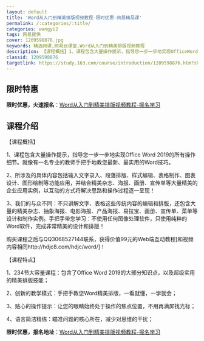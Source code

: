 ```yaml
---
layout: default
title: 'Word从入门到精美排版视频教程-限时优惠-网易精品课'
permalink: /:categories/:title/
categories: wangyi2
tags: 网易提供
cover: 1209598876.jpg
keywords: 精选网课,网易云课堂,Word从入门到精美排版视频教程
description: 【课程概括】1、课程包含大量操作提示，指导您一步一步地实现OfficeWord2019的所有操作细节。就像有一名专业的教
classid: 1209598876
targetlink: https://study.163.com/course/introduction/1209598876.htm?share=1&shareId=1025206652&utm_campaign=share&utm_medium=iphoneShare&utm_source=&utm_u=1025206652
---
```


## 限时特惠

**限时优惠，火速报名**：[Word从入门到精美排版视频教程-报名学习](https://study.163.com/course/introduction/1209598876.htm?share=1&shareId=1025206652&utm_campaign=share&utm_medium=iphoneShare&utm_source=&utm_u=1025206652)

## 课程介绍

【课程概括】

1、课程包含大量操作提示，指导您一步一步地实现Office Word 2019的所有操作细节。就像有一名专业的教师手把手地教您最新、最实用的Word技巧。



2、所涉及的具体内容包括输入文字录入、段落排版、样式编辑、表格制作、图表设计、图形绘制等功能应用，并结合精美杂志、海报、画册、宣传单等大量精美的企业应用实例，以互动的方式将解决思路和操作过程逐一呈现！



3、我们的与众不同：不只讲解文字、表格这些传统内容的编辑和排版，还包含大量的精美杂志、抽象海报、电影海报、产品海报、易拉宝、画册、宣传单、菜单等设计和制作实例。手把手带您学习：不使用任何图像处理软件，只使用纯粹的Word软件，完成非常精美的设计和排版！

购买课程之后与QQ3068527144联系，获得价值99元的Web端互动教程[和视频内容相同http://hdjc8.com/hdjc/word/]！



【课程特点】

1、234节大容量课程：包含了Office Word 2019的大部分知识点，以及超级实用的精美排版技能；

2、创新的教学模式：手把手教您Word精美排版，一看就懂，一学就会；

3、贴心的操作提示：让您的眼睛始终处于操作的焦点位置，不用再满屏找光标；

4、语言简洁精练：瞄准问题的核心所在，减少对思维的干扰；

**限时优惠，报名地址**：[Word从入门到精美排版视频教程-报名学习](https://study.163.com/course/introduction/1209598876.htm?share=1&shareId=1025206652&utm_campaign=share&utm_medium=iphoneShare&utm_source=&utm_u=1025206652)

